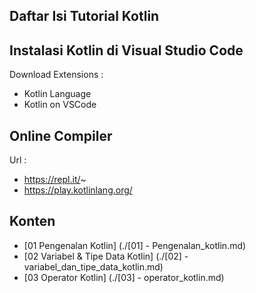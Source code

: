 ## Daftar Isi Tutorial Kotlin

## Instalasi Kotlin di Visual Studio Code

Download Extensions     :   
- Kotlin Language 
- Kotlin on VSCode

## Online Compiler

Url : 
- https://repl.it/~
- https://play.kotlinlang.org/ 


## Konten

- [01 Pengenalan Kotlin]            (./[01] - Pengenalan_kotlin.md)
- [02 Variabel & Tipe Data Kotlin]  (./[02] - variabel_dan_tipe_data_kotlin.md)
- [03 Operator Kotlin]              (./[03] - operator_kotlin.md)

